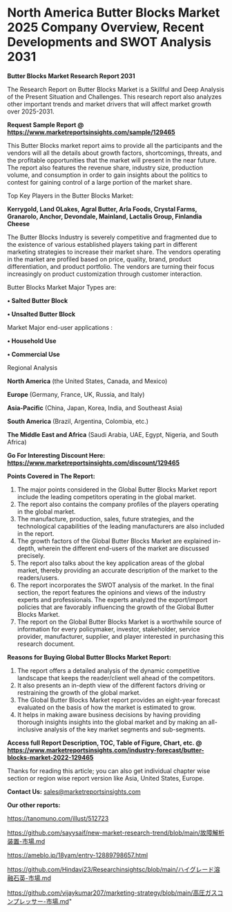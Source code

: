 # North America Butter Blocks Market 2025 Company Overview, Recent Developments and SWOT Analysis 2031

<strong>Butter Blocks Market Research Report 2031</strong>

The Research Report on Butter Blocks Market is a Skillful and Deep Analysis of the Present Situation and Challenges. This research report also analyzes other important trends and market drivers that will affect market growth over 2025-2031.

<strong>Request Sample Report @ <a href=https://www.marketreportsinsights.com/sample/129465>https://www.marketreportsinsights.com/sample/129465</a></strong>

This Butter Blocks market report aims to provide all the participants and the vendors will all the details about growth factors, shortcomings, threats, and the profitable opportunities that the market will present in the near future. The report also features the revenue share, industry size, production volume, and consumption in order to gain insights about the politics to contest for gaining control of a large portion of the market share.

Top Key Players in the Butter Blocks Market:

<strong>Kerrygold, Land OLakes, Agral Butter, Arla Foods, Crystal Farms, Granarolo, Anchor, Devondale, Mainland, Lactalis Group, Finlandia Cheese</strong>

The Butter Blocks Industry is severely competitive and fragmented due to the existence of various established players taking part in different marketing strategies to increase their market share. The vendors operating in the market are profiled based on price, quality, brand, product differentiation, and product portfolio. The vendors are turning their focus increasingly on product customization through customer interaction.

Butter Blocks Market Major Types are:

<strong>• Salted Butter Block

• Unsalted Butter Block</strong>

Market Major end-user applications :

<strong>• Household Use

• Commercial Use</strong>

Regional Analysis

</u><strong><b>North America</b></strong> (the United States, Canada, and Mexico)

<strong><b>Europe </b></strong>(Germany, France, UK, Russia, and Italy)

<strong><b>Asia-Pacific</b></strong> (China, Japan, Korea, India, and Southeast Asia)

<strong><b>South America</b></strong> (Brazil, Argentina, Colombia, etc.)

<strong><b>The Middle East and Africa</b></strong> (Saudi Arabia, UAE, Egypt, Nigeria, and South Africa)

<strong>Go For Interesting Discount Here: <a href=https://www.marketreportsinsights.com/discount/129465>https://www.marketreportsinsights.com/discount/129465</a></strong>

<strong>Points Covered in The Report:</strong>
<ol>
  <li>The major points considered in the Global Butter Blocks Market report include the leading competitors operating in the global market.</li>
  <li>The report also contains the company profiles of the players operating in the global market.</li>
  <li>The manufacture, production, sales, future strategies, and the technological capabilities of the leading manufacturers are also included in the report.</li>
  <li>The growth factors of the Global Butter Blocks Market are explained in-depth, wherein the different end-users of the market are discussed precisely.</li>
  <li>The report also talks about the key application areas of the global market, thereby providing an accurate description of the market to the readers/users.</li>
  <li>The report incorporates the SWOT analysis of the market. In the final section, the report features the opinions and views of the industry experts and professionals. The experts analyzed the export/import policies that are favorably influencing the growth of the Global Butter Blocks Market.</li>
  <li>The report on the Global Butter Blocks Market is a worthwhile source of information for every policymaker, investor, stakeholder, service provider, manufacturer, supplier, and player interested in purchasing this research document.</li>
</ol>
<strong>Reasons for Buying Global Butter Blocks Market Report:</strong>

<ol>
  <li>The report offers a detailed analysis of the dynamic competitive landscape that keeps the reader/client well ahead of the competitors.</li>
  <li>It also presents an in-depth view of the different factors driving or restraining the growth of the global market.</li>
  <li>The Global Butter Blocks Market report provides an eight-year forecast evaluated on the basis of how the market is estimated to grow.</li>
  <li>It helps in making aware business decisions by having providing thorough insights insights into the global market and by making an all-inclusive analysis of the key market segments and sub-segments.</li>
</ol>
<strong>Access full Report Description, TOC, Table of Figure, Chart, etc. @ <a href=https://www.marketreportsinsights.com/industry-forecast/butter-blocks-market-2022-129465>https://www.marketreportsinsights.com/industry-forecast/butter-blocks-market-2022-129465</a></strong>


Thanks for reading this article; you can also get individual chapter wise section or region wise report version like Asia, United States, Europe.

<strong>Contact Us:</strong>
sales@marketreportsinsights.com

<strong>Our other reports:</strong>

<a href=https://tanomuno.com/illust/512723>https://tanomuno.com/illust/512723</a>

<a href=https://github.com/sayysaif/new-market-research-trend/blob/main/故障解析装置-市場.md>https://github.com/sayysaif/new-market-research-trend/blob/main/故障解析装置-市場.md</a>

<a href=https://ameblo.jp/18yam/entry-12889798657.html>https://ameblo.jp/18yam/entry-12889798657.html</a>

<a href=https://github.com/Hindavi23/Researchinsightsc/blob/main/ハイグレード溶融石英-市場.md>https://github.com/Hindavi23/Researchinsightsc/blob/main/ハイグレード溶融石英-市場.md</a>

<a href=https://github.com/vijaykumar207/marketing-strategy/blob/main/高圧ガスコンプレッサー-市場.md>https://github.com/vijaykumar207/marketing-strategy/blob/main/高圧ガスコンプレッサー-市場.md</a>"
